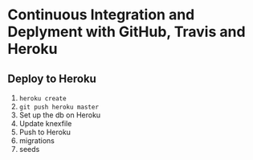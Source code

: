 # Continuous Integration and Deplyment with GitHub, Travis and Heroku

## Deploy to Heroku

1. `heroku create`
1. `git push heroku master`
1. Set up the db on Heroku
1. Update knexfile
1. Push to Heroku
1. migrations
1. seeds

